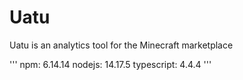 # Uatu
Uatu is an analytics tool for the Minecraft marketplace


'''
npm: 6.14.14
nodejs: 14.17.5
typescript: 4.4.4
'''